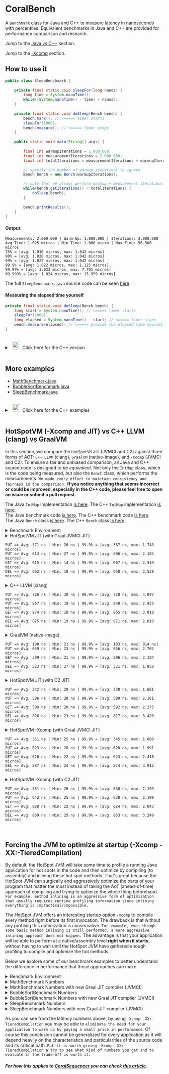 # CoralBench
A <code>Benchmark</code> class for Java and C++ to measure latency in nanoseconds with percentiles. Equivalent benchmarks in Java and C++ are provided for performance comparison and research.

Jump to the [Java vs C++](https://github.com/coralblocks/CoralBench?tab=readme-ov-file#hotspotvm--xcomp-and-jit-vs-c-llvm-clang-vs-graalvm) section.

Jump to the [-Xcomp](https://github.com/coralblocks/CoralBench?tab=readme-ov-file#forcing-the-jvm-to-optimize-at-startup--xcomp--xx-tieredcompilation) section.

## How to use it
```Java
public class SleepBenchmark {
    
    private final static void sleepFor(long nanos) {
        long time = System.nanoTime();
        while((System.nanoTime() - time) < nanos);
    }
    
    private final static void doSleep(Bench bench) {
        bench.mark(); // <===== timer starts
        sleepFor(1000);
        bench.measure(); // <===== timer stops
    }
    
    public static void main(String[] args) {
        
        final int warmupIterations = 1_000_000;
        final int measurementIterations = 2_000_000;
        final int totalIterations = measurementIterations + warmupIterations;

        // specify the number of warmup iterations to ignore
        Bench bench = new Bench(warmupIterations);

        // note that we always perform warmup + measurement iterations
        while(bench.getIterations() < totalIterations) {
            doSleep(bench);
        }
        
        bench.printResults();
    }
}
```
#### Output:
```Plain
Measurements: 2,000,000 | Warm-Up: 1,000,000 | Iterations: 3,000,000
Avg Time: 1.025 micros | Min Time: 1.000 micro | Max Time: 56.500 micros
75% = [avg: 1.016 micros, max: 1.042 micros]
90% = [avg: 1.020 micros, max: 1.042 micros]
99% = [avg: 1.022 micros, max: 1.042 micros]
99.9% = [avg: 1.022 micros, max: 1.125 micros]
99.99% = [avg: 1.023 micros, max: 7.791 micros]
99.999% = [avg: 1.024 micros, max: 15.959 micros]
```
The full <code>SleepBenchmark.java</code> source code can be seen [here](src/main/java/com/coralblocks/coralbench/example/SleepBenchmark.java)

#### Measuring the elapsed time yourself
```Java
private final static void doSleep(Bench bench) {
    long start = System.nanoTime(); // <===== timer starts
    sleepFor(1000);
    long elapsed = System.nanoTime() - start; // <===== timer stops
    bench.measure(elapsed); // <===== provide the elapsed time yourself
}
```
<br/>
<details>
  <summary>&nbsp;&nbsp;<img src="https://cdn3.emoji.gg/emojis/8241-c-plus-plus.png" width="24px" height="24px" alt="c_plus_plus"/>&nbsp;&nbsp;Click here for the C++ version </summary>

&nbsp;<br/>
```Cpp
void sleepFor(long nanos) {
    auto start = std::chrono::high_resolution_clock::now();
    while (true) {
        auto now = std::chrono::high_resolution_clock::now();
        auto elapsed = std::chrono::duration_cast<std::chrono::nanoseconds>(now - start).count();
        if (elapsed >= nanos) {
            break;
        }
    }
}

void doSleep(Bench* bench) {
    bench->mark(); // <===== timer starts
    sleepFor(1000);
    bench->measure(); // <===== timer stops
}

int main() {
    const int warmupIterations = 1'000'000;
    const int measurementIterations = 2'000'000;
    const int totalIterations = measurementIterations + warmupIterations;

    // Specify the number of warmup iterations to ignore
    Bench* bench = new Bench(warmupIterations);

    // Perform warmup + measurement iterations
    while (bench->getIterations() < totalIterations) {
        doSleep(bench);
    }

    bench->printResults();

    delete bench;

    return 0;
}
```

#### Measuring the elapsed time yourself
```Cpp
void doSleep(Bench* bench) {
    auto start = std::chrono::high_resolution_clock::now(); // <===== timer starts
    sleepFor(1000);
    auto end = std::chrono::high_resolution_clock::now();   // <===== timer stops
    long elapsed = std::chrono::duration_cast<std::chrono::nanoseconds>(end - start).count();
    bench->measure(elapsed); // <===== provide the elapsed time yourself
}
```

The full <code>sleep_benchmark.cpp</code> source code can be seen [here](src/main/c/sleep_benchmark.cpp)

</details>

<br/>

## More examples
- [MathBenchmark.java](src/main/java/com/coralblocks/coralbench/example/MathBenchmark.java)
- [BubbleSortBenchmark.java](src/main/java/com/coralblocks/coralbench/example/BubbleSortBenchmark.java)
- [SleepBenchmark.java](src/main/java/com/coralblocks/coralbench/example/SleepBenchmark.java)

<br/>
<details>
  <summary>&nbsp;&nbsp;<img src="https://cdn3.emoji.gg/emojis/8241-c-plus-plus.png" width="24px" height="24px" alt="c_plus_plus"/>&nbsp;&nbsp;Click here for the C++ examples </summary>
    
- [math_benchmark.cpp](src/main/c/math_benchmark.cpp)
- [bubble_sort_benchmark.cpp](src/main/c/bubble_sort_benchmark.cpp)
- [sleep_benchmark.cpp](src/main/c/sleep_benchmark.cpp)
    
</details>
<br/>

## HotSpotVM (-Xcomp and JIT) vs C++ LLVM (clang) vs GraalVM

In this section, we compare the `HotSpotVM` JIT (JVMCI and C2) against three forms of AOT: `C++ LLVM` (clang), `GraalVM` (native-image), and `-Xcomp` (JVMCI and C2). To ensure a fair and unbiased comparison, all Java and C++ source code is designed to be _equivalent_. Not only the `IntMap` class, which is the code being measured, but also the `Bench` class, which performs the measurements. `We made every effort to maintain consistency and fairness in the comparison.` **If you notice anything that seems incorrect or could be improved, especially in the C++ code, please feel free to open an issue or submit a pull request.**

The Java `IntMap` implementation [is here](src/main/java/com/coralblocks/coralbench/example/IntMap.java). The C++ `IntMap` implementation [is here](src/main/c/int_map.hpp).<br/>
The Java benchmark code [is here](src/main/java/com/coralblocks/coralbench/example/IntMapBenchmark.java). The C++ benchmark code [is here](src/main/c/int_map_benchmark.cpp).<br/>
The Java `Bench` class [is here](src/main/java/com/coralblocks/coralbench/Bench.java). The C++ `Bench` class [is here](src/main/c/bench.cpp).<br/>

<details>
  <summary> Benchmark Environment </summary>

<br/>

```
$ uname -a
Linux hivelocity 4.15.0-20-generic #21-Ubuntu SMP Tue Apr 24 06:16:15 UTC 2018 x86_64 x86_64 x86_64 GNU/Linux

$ cat /etc/issue | head -n 1
Ubuntu 18.04.6 LTS \n \l

$ cat /proc/cpuinfo | grep "model name" | head -n 1 | awk -F ": " '{print $NF}'
Intel(R) Xeon(R) E-2288G CPU @ 3.70GHz

$ arch
x86_64

$ clang++ --version
Ubuntu clang version 18.1.0 (++20240220094926+390dcd4cbbf5-1~exp1~20240220214944.50)
Target: x86_64-pc-linux-gnu
Thread model: posix
InstalledDir: /usr/bin

$ java -version
java version "23.0.1" 2024-10-15
Java(TM) SE Runtime Environment Oracle GraalVM 23.0.1+11.1 (build 23.0.1+11-jvmci-b01)
Java HotSpot(TM) 64-Bit Server VM Oracle GraalVM 23.0.1+11.1 (build 23.0.1+11-jvmci-b01, mixed mode, sharing)

$ native-image --version
native-image 23.0.1 2024-10-15
GraalVM Runtime Environment Oracle GraalVM 23.0.1+11.1 (build 23.0.1+11-jvmci-b01)
Substrate VM Oracle GraalVM 23.0.1+11.1 (build 23.0.1+11, serial gc, compressed references)
```
</details>

<details>
  <summary> HotSpotVM JIT (with Graal JVMCI JIT)</summary>

<br/>

```
$ java -XX:+AlwaysPreTouch -Xms4g -Xmx4g -XX:NewSize=512m -XX:MaxNewSize=1024m \
       -cp target/classes:target/coralbench-all.jar \
       com.coralblocks.coralbench.example.IntMapBenchmark 0 2000000 20000

Arguments: warmup=0 measurements=2000000 mapCapacity=20000

Benchmarking put on empty map... (1) => creating new Entry objects
Measurements: 2,000,000 | Warm-Up: 0 | Iterations: 2,000,000
Avg Time: 371.140 nanos | Min Time: 28.000 nanos | Max Time: 35.143 micros
75% = [avg: 189.000 nanos, max: 611.000 nanos]
90% = [avg: 283.000 nanos, max: 917.000 nanos]
99% = [avg: 356.000 nanos, max: 1.400 micros]
99.9% = [avg: 367.000 nanos, max: 1.743 micros]
99.99% = [avg: 369.000 nanos, max: 14.847 micros]
99.999% = [avg: 370.000 nanos, max: 18.452 micros]

Benchmarking put after clear()... (2) => hitting the pool of Entry objects
Measurements: 2,000,000 | Warm-Up: 0 | Iterations: 2,000,000
Avg Time: 612.590 nanos | Min Time: 27.000 nanos | Max Time: 25.693 micros
75% = [avg: 427.000 nanos, max: 908.000 nanos]
90% = [avg: 525.000 nanos, max: 1.146 micros]
99% = [avg: 596.000 nanos, max: 1.622 micros]
99.9% = [avg: 606.000 nanos, max: 2.184 micros]
99.99% = [avg: 610.000 nanos, max: 16.229 micros]
99.999% = [avg: 612.000 nanos, max: 18.765 micros]

Benchmarking get...
Measurements: 2,000,000 | Warm-Up: 0 | Iterations: 2,000,000
Avg Time: 614.570 nanos | Min Time: 14.000 nanos | Max Time: 47.144 micros
75% = [avg: 426.000 nanos, max: 905.000 nanos]
90% = [avg: 524.000 nanos, max: 1.142 micros]
99% = [avg: 595.000 nanos, max: 1.670 micros]
99.9% = [avg: 607.000 nanos, max: 2.549 micros]
99.99% = [avg: 612.000 nanos, max: 16.254 micros]
99.999% = [avg: 614.000 nanos, max: 19.005 micros]

Benchmarking remove...
Measurements: 2,000,000 | Warm-Up: 0 | Iterations: 2,000,000
Avg Time: 662.350 nanos | Min Time: 18.000 nanos | Max Time: 65.518 micros
75% = [avg: 460.000 nanos, max: 982.000 nanos]
90% = [avg: 567.000 nanos, max: 1.254 micros]
99% = [avg: 646.000 nanos, max: 1.808 micros]
99.9% = [avg: 658.000 nanos, max: 2.538 micros]
99.99% = [avg: 660.000 nanos, max: 6.448 micros]
99.999% = [avg: 662.000 nanos, max: 23.845 micros]
```
</details>

```
PUT => Avg: 371 ns | Min: 28 ns | 99.9% = [avg: 367 ns, max: 1.743 micros]
PUT => Avg: 613 ns | Min: 27 ns | 99.9% = [avg: 606 ns, max: 2.184 micros]
GET => Avg: 615 ns | Min: 14 ns | 99.9% = [avg: 607 ns, max: 2.549 micros]
DEL => Avg: 662 ns | Min: 18 ns | 99.9% = [avg: 658 ns, max: 2.538 micros]
```

<details>
  <summary> C++ LLVM (clang) </summary>

<br/>

```
$ clang++ -Ofast -march=native -flto -std=c++17 -I./src/main/c -c ./src/main/c/int_map.cpp -o ./target/cpp/int_map.o
$ clang++ -Ofast -march=native -flto -std=c++17 -I./src/main/c -c ./src/main/c/bench.cpp -o ./target/cpp/bench.o
$ clang++ -Ofast -march=native -flto -std=c++17 -I./src/main/c -c ./src/main/c/int_map_benchmark.cpp -o ./target/cpp/int_map_benchmark.o
$ clang++ -Ofast -march=native -flto -std=c++17 -o ./target/cpp/int_map_benchmark ./target/cpp/int_map.o ./target/cpp/bench.o ./target/cpp/int_map_benchmark.o

$ ./target/cpp/int_map_benchmark 0 10000000 5000000

Arguments: warmup=0 measurements=2000000 mapCapacity=20000

Benchmarking put on empty map... (1) => creating new Entry objects
Measurements: 2,000,000 | Warm-Up: 0 | Iterations: 2,000,000
Avg Time: 725.830 nanos | Min Time: 30.000 nanos | Max Time: 32.898 micros
75% = [avg: 213.945 nanos, max: 827.000 nanos]
90% = [avg: 462.161 nanos, max: 2.558 micros]
99% = [avg: 692.651 nanos, max: 3.568 micros]
99.9% = [avg: 720.035 nanos, max: 4.097 micros]
99.99% = [avg: 723.810 nanos, max: 16.642 micros]
99.999% = [avg: 725.549 nanos, max: 27.622 micros]

Benchmarking put after clear()... (2) => hitting the pool of Entry objects
Measurements: 2,000,000 | Warm-Up: 0 | Iterations: 2,000,000
Avg Time: 856.870 nanos | Min Time: 18.000 nanos | Max Time: 34.051 micros
75% = [avg: 621.592 nanos, max: 1.270 micros]
90% = [avg: 751.984 nanos, max: 1.542 micros]
99% = [avg: 836.167 nanos, max: 1.964 micros]
99.9% = [avg: 848.394 nanos, max: 2.933 micros]
99.99% = [avg: 855.174 nanos, max: 16.988 micros]
99.999% = [avg: 856.656 nanos, max: 19.138 micros]

Benchmarking get...
Measurements: 2,000,000 | Warm-Up: 0 | Iterations: 2,000,000
Avg Time: 873.800 nanos | Min Time: 18.000 nanos | Max Time: 30.037 micros
75% = [avg: 636.786 nanos, max: 1.294 micros]
90% = [avg: 768.257 nanos, max: 1.560 micros]
99% = [avg: 852.247 nanos, max: 1.987 micros]
99.9% = [avg: 864.806 nanos, max: 3.010 micros]
99.99% = [avg: 872.055 nanos, max: 17.053 micros]
99.999% = [avg: 873.564 nanos, max: 20.451 micros]

Benchmarking remove...
Measurements: 2,000,000 | Warm-Up: 0 | Iterations: 2,000,000
Avg Time: 874.940 nanos | Min Time: 19.000 nanos | Max Time: 29.175 micros
75% = [avg: 643.087 nanos, max: 1.304 micros]
90% = [avg: 775.314 nanos, max: 1.569 micros]
99% = [avg: 858.983 nanos, max: 1.979 micros]
99.9% = [avg: 871.128 nanos, max: 2.810 micros]
99.99% = [avg: 873.556 nanos, max: 5.865 micros]
99.999% = [avg: 874.707 nanos, max: 21.086 micros]
```
</details>

```
PUT => Avg: 726 ns | Min: 30 ns | 99.9% = [avg: 720 ns, max: 4.097 micros]
PUT => Avg: 857 ns | Min: 18 ns | 99.9% = [avg: 848 ns, max: 2.933 micros]
GET => Avg: 874 ns | Min: 18 ns | 99.9% = [avg: 865 ns, max: 3.010 micros]
DEL => Avg: 875 ns | Min: 19 ns | 99.9% = [avg: 871 ns, max: 2.810 micros]
```

<details>
  <summary> GraalVM (native-image) </summary>

<br/>

```
$ native-image --gc=G1 -R:+AlwaysPreTouch -R:InitialHeapSize=4g -R:MaxHeapSize=4g \
               -R:InitialHeapSize=512m -R:MaxHeapSize=1024m -march=native \
               -cp target/coralbench-all.jar com.coralblocks.coralbench.example.IntMapBenchmark \
               -o target/graal/IntMapBenchmark --no-fallback -O3 --initialize-at-build-time

$ ./target/graal/IntMapBenchmark 0 10000000 5000000

Arguments: warmup=0 measurements=2000000 mapCapacity=20000

Benchmarking put on empty map... (1) => creating new Entry objects
Measurements: 2,000,000 | Warm-Up: 0 | Iterations: 2,000,000
Avg Time: 190.000 nanos | Min Time: 21.000 nanos | Max Time: 9.728 millis
75% = [avg: 121.000 nanos, max: 267.000 nanos]
90% = [avg: 152.000 nanos, max: 368.000 nanos]
99% = [avg: 179.000 nanos, max: 610.000 nanos]
99.9% = [avg: 183.000 nanos, max: 814.000 nanos]
99.99% = [avg: 184.000 nanos, max: 1.098 micros]
99.999% = [avg: 184.000 nanos, max: 15.573 micros]

Benchmarking put after clear()... (2) => hitting the pool of Entry objects
Measurements: 2,000,000 | Warm-Up: 0 | Iterations: 2,000,000
Avg Time: 658.830 nanos | Min Time: 23.000 nanos | Max Time: 20.209 micros
75% = [avg: 390.000 nanos, max: 1.027 micros]
90% = [avg: 529.000 nanos, max: 1.485 micros]
99% = [avg: 640.000 nanos, max: 2.201 micros]
99.9% = [avg: 656.000 nanos, max: 2.762 micros]
99.99% = [avg: 658.000 nanos, max: 4.202 micros]
99.999% = [avg: 658.000 nanos, max: 6.371 micros]

Benchmarking get...
Measurements: 2,000,000 | Warm-Up: 0 | Iterations: 2,000,000
Avg Time: 398.720 nanos | Min Time: 21.000 nanos | Max Time: 18.758 micros
75% = [avg: 198.000 nanos, max: 558.000 nanos]
90% = [avg: 291.000 nanos, max: 1.011 micros]
99% = [avg: 382.000 nanos, max: 1.751 micros]
99.9% = [avg: 396.000 nanos, max: 2.124 micros]
99.99% = [avg: 398.000 nanos, max: 2.690 micros]
99.999% = [avg: 398.000 nanos, max: 15.835 micros]

Benchmarking remove...
Measurements: 2,000,000 | Warm-Up: 0 | Iterations: 2,000,000
Avg Time: 323.300 nanos | Min Time: 27.000 nanos | Max Time: 18.084 micros
75% = [avg: 163.000 nanos, max: 423.000 nanos]
90% = [avg: 234.000 nanos, max: 802.000 nanos]
99% = [avg: 309.000 nanos, max: 1.489 micros]
99.9% = [avg: 321.000 nanos, max: 1.850 micros]
99.99% = [avg: 322.000 nanos, max: 2.330 micros]
99.999% = [avg: 323.000 nanos, max: 4.592 micros]
```
</details>

```
PUT => Avg: 190 ns | Min: 21 ns | 99.9% = [avg: 183 ns, max: 814 ns]
PUT => Avg: 659 ns | Min: 23 ns | 99.9% = [avg: 656 ns, max: 2.762 micros]
GET => Avg: 399 ns | Min: 21 ns | 99.9% = [avg: 396 ns, max: 2.124 micros]
DEL => Avg: 323 ns | Min: 27 ns | 99.9% = [avg: 321 ns, max: 1.850 micros]
```

<details>
  <summary> HotSpotVM JIT (with C2 JIT)</summary>

<br/>

```
$ java -XX:-UseJVMCICompiler -XX:+AlwaysPreTouch -Xms4g -Xmx4g -XX:NewSize=512m -XX:MaxNewSize=1024m \
       -cp target/classes:target/coralbench-all.jar \
       com.coralblocks.coralbench.example.IntMapBenchmark 0 10000000 5000000

Arguments: warmup=0 measurements=2000000 mapCapacity=20000

Benchmarking put on empty map... (1) => creating new Entry objects
Measurements: 2,000,000 | Warm-Up: 0 | Iterations: 2,000,000
Avg Time: 341.770 nanos | Min Time: 29.000 nanos | Max Time: 36.715 micros
75% = [avg: 177.000 nanos, max: 532.000 nanos]
90% = [avg: 258.000 nanos, max: 835.000 nanos]
99% = [avg: 327.000 nanos, max: 1.335 micros]
99.9% = [avg: 338.000 nanos, max: 1.661 micros]
99.99% = [avg: 340.000 nanos, max: 14.384 micros]
99.999% = [avg: 341.000 nanos, max: 17.877 micros]

Benchmarking put after clear()... (2) => hitting the pool of Entry objects
Measurements: 2,000,000 | Warm-Up: 0 | Iterations: 2,000,000
Avg Time: 596.090 nanos | Min Time: 28.000 nanos | Max Time: 34.792 micros
75% = [avg: 415.000 nanos, max: 876.000 nanos]
90% = [avg: 509.000 nanos, max: 1.113 micros]
99% = [avg: 578.000 nanos, max: 1.596 micros]
99.9% = [avg: 589.000 nanos, max: 2.161 micros]
99.99% = [avg: 594.000 nanos, max: 16.180 micros]
99.999% = [avg: 595.000 nanos, max: 17.084 micros]

Benchmarking get...
Measurements: 2,000,000 | Warm-Up: 0 | Iterations: 2,000,000
Avg Time: 599.480 nanos | Min Time: 20.000 nanos | Max Time: 31.256 micros
75% = [avg: 418.000 nanos, max: 882.000 nanos]
90% = [avg: 512.000 nanos, max: 1.115 micros]
99% = [avg: 581.000 nanos, max: 1.602 micros]
99.9% = [avg: 592.000 nanos, max: 2.275 micros]
99.99% = [avg: 597.000 nanos, max: 16.152 micros]
99.999% = [avg: 599.000 nanos, max: 16.908 micros]

Benchmarking remove...
Measurements: 2,000,000 | Warm-Up: 0 | Iterations: 2,000,000
Avg Time: 826.480 nanos | Min Time: 23.000 nanos | Max Time: 65.205 micros
75% = [avg: 516.000 nanos, max: 1.267 micros]
90% = [avg: 675.000 nanos, max: 1.705 micros]
99% = [avg: 797.000 nanos, max: 2.756 micros]
99.9% = [avg: 817.000 nanos, max: 3.420 micros]
99.99% = [avg: 824.000 nanos, max: 16.860 micros]
99.999% = [avg: 826.000 nanos, max: 18.824 micros]
```
</details>

```
PUT => Avg: 342 ns | Min: 29 ns | 99.9% = [avg: 338 ns, max: 1.661 micros]
PUT => Avg: 596 ns | Min: 28 ns | 99.9% = [avg: 589 ns, max: 2.161 micros]
GET => Avg: 599 ns | Min: 20 ns | 99.9% = [avg: 592 ns, max: 2.275 micros]
DEL => Avg: 826 ns | Min: 23 ns | 99.9% = [avg: 817 ns, max: 3.420 micros]
```

<details>
  <summary> HotSpotVM -Xcomp (with Graal JVMCI JIT)</summary>

<br/>

```
$ java -Xcomp -XX:-TieredCompilation \
       -XX:+AlwaysPreTouch -Xms4g -Xmx4g -XX:NewSize=512m -XX:MaxNewSize=1024m \
       -cp target/classes:target/coralbench-all.jar \
       com.coralblocks.coralbench.example.IntMapBenchmark 0 10000000 5000000

Arguments: warmup=0 measurements=2000000 mapCapacity=20000

Benchmarking put on empty map... (1) => creating new Entry objects
Measurements: 2,000,000 | Warm-Up: 0 | Iterations: 2,000,000
Avg Time: 351.450 nanos | Min Time: 25.000 nanos | Max Time: 3.904 millis
75% = [avg: 180.000 nanos, max: 539.000 nanos]
90% = [avg: 263.000 nanos, max: 859.000 nanos]
99% = [avg: 334.000 nanos, max: 1.358 micros]
99.9% = [avg: 345.000 nanos, max: 1.680 micros]
99.99% = [avg: 347.000 nanos, max: 14.904 micros]
99.999% = [avg: 348.000 nanos, max: 16.979 micros]

Benchmarking put after clear()... (2) => hitting the pool of Entry objects
Measurements: 2,000,000 | Warm-Up: 0 | Iterations: 2,000,000
Avg Time: 622.520 nanos | Min Time: 26.000 nanos | Max Time: 26.968 micros
75% = [avg: 442.000 nanos, max: 927.000 nanos]
90% = [avg: 540.000 nanos, max: 1.160 micros]
99% = [avg: 610.000 nanos, max: 1.587 micros]
99.9% = [avg: 620.000 nanos, max: 1.991 micros]
99.99% = [avg: 621.000 nanos, max: 4.363 micros]
99.999% = [avg: 622.000 nanos, max: 24.722 micros]

Benchmarking get...
Measurements: 2,000,000 | Warm-Up: 0 | Iterations: 2,000,000
Avg Time: 628.130 nanos | Min Time: 22.000 nanos | Max Time: 1.479 millis
75% = [avg: 441.000 nanos, max: 930.000 nanos]
90% = [avg: 540.000 nanos, max: 1.165 micros]
99% = [avg: 612.000 nanos, max: 1.683 micros]
99.9% = [avg: 623.000 nanos, max: 2.418 micros]
99.99% = [avg: 626.000 nanos, max: 5.492 micros]
99.999% = [avg: 627.000 nanos, max: 23.719 micros]

Benchmarking remove...
Measurements: 2,000,000 | Warm-Up: 0 | Iterations: 2,000,000
Avg Time: 886.830 nanos | Min Time: 24.000 nanos | Max Time: 5.870 millis
75% = [avg: 561.000 nanos, max: 1.351 micros]
90% = [avg: 726.000 nanos, max: 1.805 micros]
99% = [avg: 853.000 nanos, max: 2.804 micros]
99.9% = [avg: 874.000 nanos, max: 3.912 micros]
99.99% = [avg: 882.000 nanos, max: 17.076 micros]
99.999% = [avg: 883.000 nanos, max: 19.558 micros]
```
</details>

```
PUT => Avg: 351 ns | Min: 25 ns | 99.9% = [avg: 345 ns, max: 1.680 micros]
PUT => Avg: 623 ns | Min: 26 ns | 99.9% = [avg: 620 ns, max: 1.991 micros]
GET => Avg: 628 ns | Min: 22 ns | 99.9% = [avg: 623 ns, max: 2.418 micros]
DEL => Avg: 887 ns | Min: 24 ns | 99.9% = [avg: 874 ns, max: 3.912 micros]
```

<details>
  <summary> HotSpotVM -Xcomp (with C2 JIT)</summary>

<br/>

```
$ java -XX:-UseJVMCICompiler -Xcomp -XX:-TieredCompilation \
       -XX:+AlwaysPreTouch -Xms4g -Xmx4g -XX:NewSize=512m -XX:MaxNewSize=1024m \
       -cp target/classes:target/coralbench-all.jar \
       com.coralblocks.coralbench.example.IntMapBenchmark 0 10000000 5000000

Arguments: warmup=0 measurements=2000000 mapCapacity=20000

Benchmarking put on empty map... (1) => creating new Entry objects
Measurements: 2,000,000 | Warm-Up: 0 | Iterations: 2,000,000
Avg Time: 351.310 nanos | Min Time: 26.000 nanos | Max Time: 4.111 millis
75% = [avg: 176.000 nanos, max: 536.000 nanos]
90% = [avg: 261.000 nanos, max: 872.000 nanos]
99% = [avg: 334.000 nanos, max: 1.395 micros]
99.9% = [avg: 345.000 nanos, max: 1.728 micros]
99.99% = [avg: 346.000 nanos, max: 14.244 micros]
99.999% = [avg: 348.000 nanos, max: 16.885 micros]

Benchmarking put after clear()... (2) => hitting the pool of Entry objects
Measurements: 2,000,000 | Warm-Up: 0 | Iterations: 2,000,000
Avg Time: 642.030 nanos | Min Time: 25.000 nanos | Max Time: 34.457 micros
75% = [avg: 449.000 nanos, max: 954.000 nanos]
90% = [avg: 552.000 nanos, max: 1.208 micros]
99% = [avg: 627.000 nanos, max: 1.722 micros]
99.9% = [avg: 638.000 nanos, max: 2.199 micros]
99.99% = [avg: 640.000 nanos, max: 5.793 micros]
99.999% = [avg: 641.000 nanos, max: 18.050 micros]

Benchmarking get...
Measurements: 2,000,000 | Warm-Up: 0 | Iterations: 2,000,000
Avg Time: 628.040 nanos | Min Time: 22.000 nanos | Max Time: 739.780 micros
75% = [avg: 447.000 nanos, max: 936.000 nanos]
90% = [avg: 546.000 nanos, max: 1.158 micros]
99% = [avg: 614.000 nanos, max: 1.588 micros]
99.9% = [avg: 624.000 nanos, max: 2.043 micros]
99.99% = [avg: 626.000 nanos, max: 6.296 micros]
99.999% = [avg: 627.000 nanos, max: 16.825 micros]

Benchmarking remove...
Measurements: 2,000,000 | Warm-Up: 0 | Iterations: 2,000,000
Avg Time: 859.440 nanos | Min Time: 25.000 nanos | Max Time: 3.341 millis
75% = [avg: 555.000 nanos, max: 1.331 micros]
90% = [avg: 716.000 nanos, max: 1.749 micros]
99% = [avg: 835.000 nanos, max: 2.614 micros]
99.9% = [avg: 853.000 nanos, max: 3.249 micros]
99.99% = [avg: 856.000 nanos, max: 14.535 micros]
99.999% = [avg: 857.000 nanos, max: 19.239 micros]
```
</details>

```
PUT => Avg: 351 ns | Min: 26 ns | 99.9% = [avg: 638 ns, max: 2.199 micros]
PUT => Avg: 642 ns | Min: 25 ns | 99.9% = [avg: 638 ns, max: 2.199 micros]
GET => Avg: 628 ns | Min: 22 ns | 99.9% = [avg: 624 ns, max: 2.043 micros]
DEL => Avg: 859 ns | Min: 25 ns | 99.9% = [avg: 853 ns, max: 3.249 micros]
```

<br/>

## Forcing the JVM to optimize at startup (-Xcomp -XX:-TieredCompilation)

By default, the HotSpot JVM will take some time to profile a running Java application for hot spots in the code and then optimize by compiling (to assembly) and inlining these hot spot methods. That's great because the HotSpot JVM can surgically and aggressively optimize the parts of your program that matter the most instead of taking the AoT (ahead-of-time) approach of compiling and trying to optimize the whole thing beforehand. `For example, method inlining is an aggressive form of optimization that usually requires runtime profiling information since inlining everything is impractical/impossible.`

The HotSpot JVM offers an interesting startup option `-Xcomp` to compile every method right before its first invocation. The drawback is that without any profiling this optimization is conservative. `For example, even though some basic method inlining is still performed, a more aggressive inlining approach does not happen.` The advantage is that your application will be able to perform at a native/assembly level <strong>right when it starts</strong>, without having to wait until the HotSpot JVM have gathered enough profiling to compile and optimize the hot methods.

Below we explore some of our benchmark examples to better understand the difference in performance that these approaches can make.

<details>
  <summary>Benchmark Environment</summary>

<br/>
    
```
$ uname -a
Linux hivelocity 4.15.0-20-generic #21-Ubuntu SMP Tue Apr 24 06:16:15 UTC 2018 x86_64 x86_64 x86_64 GNU/Linux

$ cat /etc/issue | head -n 1
Ubuntu 18.04.6 LTS \n \l

$ cat /proc/cpuinfo | grep "model name" | head -n 1 | awk -F ": " '{print $NF}'
Intel(R) Xeon(R) E-2288G CPU @ 3.70GHz

$ arch
x86_64

$ java -version
java version "23.0.1" 2024-10-15
Java(TM) SE Runtime Environment (build 23.0.1+11-39)
Java HotSpot(TM) 64-Bit Server VM (build 23.0.1+11-39, mixed mode, sharing)
```
</details>

<details>
  <summary>MathBenchmark Numbers</summary>
    
#### Regular JIT <i>with</i> warm-up
```
$ java -cp target/coralbench-all.jar com.coralblocks.coralbench.example.MathBenchmark 1000000 1000
Value computed: -55054840000
Measurements: 1,000 | Warm-Up: 1,000,000 | Iterations: 1,001,000
Avg Time: 223.720 nanos | Min Time: 200.000 nanos | Max Time: 3.004 micros
75% = [avg: 207.000 nanos, max: 214.000 nanos]
90% = [avg: 209.000 nanos, max: 219.000 nanos]
99% = [avg: 218.000 nanos, max: 341.000 nanos]
99.9% = [avg: 220.000 nanos, max: 530.000 nanos]
99.99% = [avg: 223.000 nanos, max: 3.004 micros]
99.999% = [avg: 223.000 nanos, max: 3.004 micros]
```
#### Regular JIT <i>without</i> warm-up
```
$ java -cp target/coralbench-all.jar com.coralblocks.coralbench.example.MathBenchmark 5 1000
Value computed: -54580000
Measurements: 1,000 | Warm-Up: 5 | Iterations: 1,005
Avg Time: 4.341 micros | Min Time: 203.000 nanos | Max Time: 236.608 micros
75% = [avg: 211.000 nanos, max: 217.000 nanos]
90% = [avg: 212.000 nanos, max: 225.000 nanos]
99% = [avg: 2.993 micros, max: 78.217 micros]
99.9% = [avg: 4.108 micros, max: 193.372 micros]
99.99% = [avg: 4.341 micros, max: 236.608 micros]
99.999% = [avg: 4.341 micros, max: 236.608 micros]
```
#### -Xcomp -XX:-TieredCompilation <i>with</i> warm-up
```
$ java -Xcomp -XX:-TieredCompilation -cp target/coralbench-all.jar com.coralblocks.coralbench.example.MathBenchmark 1000000 1000
Value computed: -55054840000
Measurements: 1,000 | Warm-Up: 1,000,000 | Iterations: 1,001,000
Avg Time: 92.680 nanos | Min Time: 90.000 nanos | Max Time: 166.000 nanos
75% = [avg: 92.000 nanos, max: 93.000 nanos]
90% = [avg: 92.000 nanos, max: 93.000 nanos]
99% = [avg: 92.000 nanos, max: 96.000 nanos]
99.9% = [avg: 92.000 nanos, max: 152.000 nanos]
99.99% = [avg: 92.000 nanos, max: 166.000 nanos]
99.999% = [avg: 92.000 nanos, max: 166.000 nanos]
```
#### -Xcomp -XX:-TieredCompilation <i>without</i> warm-up
```
$ java -Xcomp -XX:-TieredCompilation -cp target/coralbench-all.jar com.coralblocks.coralbench.example.MathBenchmark 5 1000
Value computed: -54580000
Measurements: 1,000 | Warm-Up: 5 | Iterations: 1,005
Avg Time: 119.300 nanos | Min Time: 115.000 nanos | Max Time: 436.000 nanos
75% = [avg: 117.000 nanos, max: 118.000 nanos]
90% = [avg: 117.000 nanos, max: 119.000 nanos]
99% = [avg: 118.000 nanos, max: 130.000 nanos]
99.9% = [avg: 118.000 nanos, max: 415.000 nanos]
99.99% = [avg: 119.000 nanos, max: 436.000 nanos]
99.999% = [avg: 119.000 nanos, max: 436.000 nanos]
```
</details>
<details>
  <summary>MathBenchmark Numbers with new Graal JIT compiler (JVMCI)</summary>
    
#### Regular JIT <i>with</i> warm-up
```
$ java -XX:+UnlockExperimentalVMOptions -XX:+UseJVMCICompiler -cp target/coralbench-all.jar com.coralblocks.coralbench.example.MathBenchmark 1000000 1000
Value computed: -55054840000
Measurements: 1,000 | Warm-Up: 1,000,000 | Iterations: 1,001,000
Avg Time: 88.750 nanos | Min Time: 16.000 nanos | Max Time: 4.586 micros
75% = [avg: 73.000 nanos, max: 94.000 nanos]
90% = [avg: 77.000 nanos, max: 102.000 nanos]
99% = [avg: 80.000 nanos, max: 155.000 nanos]
99.9% = [avg: 84.000 nanos, max: 1.676 micros]
99.99% = [avg: 88.000 nanos, max: 4.586 micros]
99.999% = [avg: 88.000 nanos, max: 4.586 micros]
```
#### Regular JIT <i>without</i> warm-up
```
$ java -XX:+UnlockExperimentalVMOptions -XX:+UseJVMCICompiler -cp target/coralbench-all.jar com.coralblocks.coralbench.example.MathBenchmark 5 1000
Value computed: -54580000
Measurements: 1,000 | Warm-Up: 5 | Iterations: 1,005
Avg Time: 3.683 micros | Min Time: 63.000 nanos | Max Time: 209.935 micros
75% = [avg: 68.000 nanos, max: 72.000 nanos]
90% = [avg: 69.000 nanos, max: 79.000 nanos]
99% = [avg: 2.540 micros, max: 78.269 micros]
99.9% = [avg: 3.476 micros, max: 186.890 micros]
99.99% = [avg: 3.682 micros, max: 209.935 micros]
99.999% = [avg: 3.682 micros, max: 209.935 micros]
```
#### -Xcomp -XX:-TieredCompilation <i>with</i> warm-up
```
$ java -XX:+UnlockExperimentalVMOptions -XX:+UseJVMCICompiler -Xcomp -XX:-TieredCompilation -cp target/coralbench-all.jar com.coralblocks.coralbench.example.MathBenchmark 1000000 1000
Value computed: -55054840000
Measurements: 1,000 | Warm-Up: 1,000,000 | Iterations: 1,001,000
Avg Time: 17.050 nanos | Min Time: 16.000 nanos | Max Time: 62.000 nanos
75% = [avg: 16.000 nanos, max: 17.000 nanos]
90% = [avg: 16.000 nanos, max: 18.000 nanos]
99% = [avg: 16.000 nanos, max: 21.000 nanos]
99.9% = [avg: 17.000 nanos, max: 54.000 nanos]
99.99% = [avg: 17.000 nanos, max: 62.000 nanos]
99.999% = [avg: 17.000 nanos, max: 62.000 nanos]
```
#### -Xcomp -XX:-TieredCompilation <i>without</i> warm-up
```
$ java -XX:+UnlockExperimentalVMOptions -XX:+UseJVMCICompiler -Xcomp -XX:-TieredCompilation -cp target/coralbench-all.jar com.coralblocks.coralbench.example.MathBenchmark 5 1000
Value computed: -54580000
Measurements: 1,000 | Warm-Up: 5 | Iterations: 1,005
Avg Time: 45.000 nanos | Min Time: 42.000 nanos | Max Time: 354.000 nanos
75% = [avg: 43.000 nanos, max: 45.000 nanos]
90% = [avg: 44.000 nanos, max: 45.000 nanos]
99% = [avg: 44.000 nanos, max: 51.000 nanos]
99.9% = [avg: 44.000 nanos, max: 351.000 nanos]
99.99% = [avg: 45.000 nanos, max: 354.000 nanos]
99.999% = [avg: 45.000 nanos, max: 354.000 nanos]
```
</details>
<details>
  <summary>BubbleSortBenchmark Numbers</summary>
    
#### Regular JIT <i>with</i> warm-up
```
$ java -cp target/coralbench-all.jar com.coralblocks.coralbench.example.BubbleSortBenchmark 1000000 1000
Value computed: 1831830000
Array: [1, 2, 3, 4, 5, 6, 7, 8, 9, 10, 11, 12, 13, 14, 15, 16, 17, 18, 19, 20, 21, 22, 23, 24, 25, 26, 27, 28, 29, 30, 31, 32, 33, 34, 35, 36, 37, 38, 39, 40, 41, 42, 43, 44, 45, 46, 47, 48, 49, 50, 51, 52, 53, 54, 55, 56, 57, 58, 59, 60]
Measurements: 1,000 | Warm-Up: 1,000,000 | Iterations: 1,001,000
Avg Time: 1.228 micros | Min Time: 807.000 nanos | Max Time: 10.977 micros
75% = [avg: 1.145 micros, max: 1.312 micros]
90% = [avg: 1.177 micros, max: 1.375 micros]
99% = [avg: 1.198 micros, max: 1.478 micros]
99.9% = [avg: 1.218 micros, max: 9.687 micros]
99.99% = [avg: 1.227 micros, max: 10.977 micros]
99.999% = [avg: 1.227 micros, max: 10.977 micros]
```
#### Regular JIT <i>without</i> warm-up
```
$ java -cp target/coralbench-all.jar com.coralblocks.coralbench.example.BubbleSortBenchmark 5 1000
Value computed: 1839150
Array: [1, 2, 3, 4, 5, 6, 7, 8, 9, 10, 11, 12, 13, 14, 15, 16, 17, 18, 19, 20, 21, 22, 23, 24, 25, 26, 27, 28, 29, 30, 31, 32, 33, 34, 35, 36, 37, 38, 39, 40, 41, 42, 43, 44, 45, 46, 47, 48, 49, 50, 51, 52, 53, 54, 55, 56, 57, 58, 59, 60]
Measurements: 1,000 | Warm-Up: 5 | Iterations: 1,005
Avg Time: 11.005 micros | Min Time: 916.000 nanos | Max Time: 91.532 micros
75% = [avg: 5.231 micros, max: 16.042 micros]
90% = [avg: 7.125 micros, max: 17.370 micros]
99% = [avg: 10.347 micros, max: 71.260 micros]
99.9% = [avg: 10.924 micros, max: 84.416 micros]
99.99% = [avg: 11.004 micros, max: 91.532 micros]
99.999% = [avg: 11.004 micros, max: 91.532 micros]
```
#### -Xcomp -XX:-TieredCompilation <i>with</i> warm-up
```
$ java -Xcomp -XX:-TieredCompilation -cp target/coralbench-all.jar com.coralblocks.coralbench.example.BubbleSortBenchmark 1000000 1000
Value computed: 1831830000
Array: [1, 2, 3, 4, 5, 6, 7, 8, 9, 10, 11, 12, 13, 14, 15, 16, 17, 18, 19, 20, 21, 22, 23, 24, 25, 26, 27, 28, 29, 30, 31, 32, 33, 34, 35, 36, 37, 38, 39, 40, 41, 42, 43, 44, 45, 46, 47, 48, 49, 50, 51, 52, 53, 54, 55, 56, 57, 58, 59, 60]
Measurements: 1,000 | Warm-Up: 1,000,000 | Iterations: 1,001,000
Avg Time: 1.114 micros | Min Time: 1.083 micros | Max Time: 1.696 micros
75% = [avg: 1.107 micros, max: 1.118 micros]
90% = [avg: 1.109 micros, max: 1.125 micros]
99% = [avg: 1.111 micros, max: 1.146 micros]
99.9% = [avg: 1.113 micros, max: 1.682 micros]
99.99% = [avg: 1.113 micros, max: 1.696 micros]
99.999% = [avg: 1.113 micros, max: 1.696 micros]
```
#### -Xcomp -XX:-TieredCompilation <i>without</i> warm-up
```
$ java -Xcomp -XX:-TieredCompilation -cp target/coralbench-all.jar com.coralblocks.coralbench.example.BubbleSortBenchmark 5 1000
Value computed: 1839150
Array: [1, 2, 3, 4, 5, 6, 7, 8, 9, 10, 11, 12, 13, 14, 15, 16, 17, 18, 19, 20, 21, 22, 23, 24, 25, 26, 27, 28, 29, 30, 31, 32, 33, 34, 35, 36, 37, 38, 39, 40, 41, 42, 43, 44, 45, 46, 47, 48, 49, 50, 51, 52, 53, 54, 55, 56, 57, 58, 59, 60]
Measurements: 1,000 | Warm-Up: 5 | Iterations: 1,005
Avg Time: 1.126 micros | Min Time: 1.079 micros | Max Time: 7.655 micros
75% = [avg: 1.109 micros, max: 1.128 micros]
90% = [avg: 1.113 micros, max: 1.142 micros]
99% = [avg: 1.116 micros, max: 1.164 micros]
99.9% = [avg: 1.119 micros, max: 1.875 micros]
99.99% = [avg: 1.126 micros, max: 7.655 micros]
99.999% = [avg: 1.126 micros, max: 7.655 micros]
```
</details>
<details>
  <summary>BubbleSortBenchmark Numbers with new Graal JIT compiler (JVMCI)</summary>
    
#### Regular JIT <i>with</i> warm-up
```
$ java -XX:+UnlockExperimentalVMOptions -XX:+UseJVMCICompiler -cp target/coralbench-all.jar com.coralblocks.coralbench.example.BubbleSortBenchmark 1000000 1000
Value computed: 1831830000
Array: [1, 2, 3, 4, 5, 6, 7, 8, 9, 10, 11, 12, 13, 14, 15, 16, 17, 18, 19, 20, 21, 22, 23, 24, 25, 26, 27, 28, 29, 30, 31, 32, 33, 34, 35, 36, 37, 38, 39, 40, 41, 42, 43, 44, 45, 46, 47, 48, 49, 50, 51, 52, 53, 54, 55, 56, 57, 58, 59, 60]
Measurements: 1,000 | Warm-Up: 1,000,000 | Iterations: 1,001,000
Avg Time: 1.092 micros | Min Time: 970.000 nanos | Max Time: 19.336 micros
75% = [avg: 1.002 micros, max: 1.034 micros]
90% = [avg: 1.011 micros, max: 1.069 micros]
99% = [avg: 1.018 micros, max: 1.715 micros]
99.9% = [avg: 1.073 micros, max: 16.361 micros]
99.99% = [avg: 1.092 micros, max: 19.336 micros]
99.999% = [avg: 1.092 micros, max: 19.336 micros]
```
#### Regular JIT <i>without</i> warm-up
```
$ java -XX:+UnlockExperimentalVMOptions -XX:+UseJVMCICompiler -cp target/coralbench-all.jar com.coralblocks.coralbench.example.BubbleSortBenchmark 5 1000
Value computed: 1839150
Array: [1, 2, 3, 4, 5, 6, 7, 8, 9, 10, 11, 12, 13, 14, 15, 16, 17, 18, 19, 20, 21, 22, 23, 24, 25, 26, 27, 28, 29, 30, 31, 32, 33, 34, 35, 36, 37, 38, 39, 40, 41, 42, 43, 44, 45, 46, 47, 48, 49, 50, 51, 52, 53, 54, 55, 56, 57, 58, 59, 60]
Measurements: 1,000 | Warm-Up: 5 | Iterations: 1,005
Avg Time: 11.897 micros | Min Time: 8.262 micros | Max Time: 95.115 micros
75% = [avg: 8.363 micros, max: 8.550 micros]
90% = [avg: 8.673 micros, max: 16.875 micros]
99% = [avg: 11.372 micros, max: 54.561 micros]
99.9% = [avg: 11.814 micros, max: 90.020 micros]
99.99% = [avg: 11.897 micros, max: 95.115 micros]
99.999% = [avg: 11.897 micros, max: 95.115 micros]
```
#### -Xcomp -XX:-TieredCompilation <i>with</i> warm-up
```
$ java -XX:+UnlockExperimentalVMOptions -XX:+UseJVMCICompiler -Xcomp -XX:-TieredCompilation -cp target/coralbench-all.jar com.coralblocks.coralbench.example.BubbleSortBenchmark 1000000 1000
Value computed: 1831830000
Array: [1, 2, 3, 4, 5, 6, 7, 8, 9, 10, 11, 12, 13, 14, 15, 16, 17, 18, 19, 20, 21, 22, 23, 24, 25, 26, 27, 28, 29, 30, 31, 32, 33, 34, 35, 36, 37, 38, 39, 40, 41, 42, 43, 44, 45, 46, 47, 48, 49, 50, 51, 52, 53, 54, 55, 56, 57, 58, 59, 60]
Measurements: 1,000 | Warm-Up: 1,000,000 | Iterations: 1,001,000
Avg Time: 1.872 micros | Min Time: 1.814 micros | Max Time: 8.732 micros
75% = [avg: 1.858 micros, max: 1.871 micros]
90% = [avg: 1.861 micros, max: 1.877 micros]
99% = [avg: 1.863 micros, max: 1.889 micros]
99.9% = [avg: 1.864 micros, max: 2.673 micros]
99.99% = [avg: 1.871 micros, max: 8.732 micros]
99.999% = [avg: 1.871 micros, max: 8.732 micros]
```
#### -Xcomp -XX:-TieredCompilation <i>without</i> warm-up
```
$ java -XX:+UnlockExperimentalVMOptions -XX:+UseJVMCICompiler -Xcomp -XX:-TieredCompilation -cp target/coralbench-all.jar com.coralblocks.coralbench.example.BubbleSortBenchmark 5 1000
Value computed: 1839150
Array: [1, 2, 3, 4, 5, 6, 7, 8, 9, 10, 11, 12, 13, 14, 15, 16, 17, 18, 19, 20, 21, 22, 23, 24, 25, 26, 27, 28, 29, 30, 31, 32, 33, 34, 35, 36, 37, 38, 39, 40, 41, 42, 43, 44, 45, 46, 47, 48, 49, 50, 51, 52, 53, 54, 55, 56, 57, 58, 59, 60]
Measurements: 1,000 | Warm-Up: 5 | Iterations: 1,005
Avg Time: 1.816 micros | Min Time: 1.775 micros | Max Time: 7.835 micros
75% = [avg: 1.802 micros, max: 1.817 micros]
90% = [avg: 1.805 micros, max: 1.825 micros]
99% = [avg: 1.808 micros, max: 1.858 micros]
99.9% = [avg: 1.809 micros, max: 2.174 micros]
99.99% = [avg: 1.815 micros, max: 7.835 micros]
99.999% = [avg: 1.815 micros, max: 7.835 micros]
```
</details>
<details>
  <summary>SleepBenchmark Numbers</summary>
    
#### Regular JIT <i>with</i> warm-up
```
$ java -cp target/coralbench-all.jar com.coralblocks.coralbench.example.SleepBenchmark 1000000 1000
Measurements: 1,000 | Warm-Up: 1,000,000 | Iterations: 1,001,000
Avg Time: 1.088 micros | Min Time: 1.038 micros | Max Time: 8.965 micros
75% = [avg: 1.053 micros, max: 1.078 micros]
90% = [avg: 1.060 micros, max: 1.110 micros]
99% = [avg: 1.066 micros, max: 1.189 micros]
99.9% = [avg: 1.080 micros, max: 7.271 micros]
99.99% = [avg: 1.088 micros, max: 8.965 micros]
99.999% = [avg: 1.088 micros, max: 8.965 micros]
```
#### Regular JIT <i>without</i> warm-up
```
$ java -cp target/coralbench-all.jar com.coralblocks.coralbench.example.SleepBenchmark 5 1000
Measurements: 1,000 | Warm-Up: 5 | Iterations: 1,005
Avg Time: 1.149 micros | Min Time: 1.068 micros | Max Time: 9.275 micros
75% = [avg: 1.107 micros, max: 1.138 micros]
90% = [avg: 1.114 micros, max: 1.161 micros]
99% = [avg: 1.123 micros, max: 1.740 micros]
99.9% = [avg: 1.140 micros, max: 5.375 micros]
99.99% = [avg: 1.149 micros, max: 9.275 micros]
99.999% = [avg: 1.149 micros, max: 9.275 micros]
```
#### -Xcomp -XX:-TieredCompilation <i>with</i> warm-up
```
$ java -Xcomp -XX:-TieredCompilation -cp target/coralbench-all.jar com.coralblocks.coralbench.example.SleepBenchmark 1000000 1000
Measurements: 1,000 | Warm-Up: 1,000,000 | Iterations: 1,001,000
Avg Time: 1.046 micros | Min Time: 1.035 micros | Max Time: 1.095 micros
75% = [avg: 1.045 micros, max: 1.048 micros]
90% = [avg: 1.046 micros, max: 1.048 micros]
99% = [avg: 1.046 micros, max: 1.049 micros]
99.9% = [avg: 1.046 micros, max: 1.089 micros]
99.99% = [avg: 1.046 micros, max: 1.095 micros]
99.999% = [avg: 1.046 micros, max: 1.095 micros]
```
#### -Xcomp -XX:-TieredCompilation <i>without</i> warm-up
```
$ java -Xcomp -XX:-TieredCompilation -cp target/coralbench-all.jar com.coralblocks.coralbench.example.SleepBenchmark 5 1000
Measurements: 1,000 | Warm-Up: 5 | Iterations: 1,005
Avg Time: 1.048 micros | Min Time: 1.034 micros | Max Time: 3.490 micros
75% = [avg: 1.044 micros, max: 1.048 micros]
90% = [avg: 1.045 micros, max: 1.049 micros]
99% = [avg: 1.045 micros, max: 1.050 micros]
99.9% = [avg: 1.045 micros, max: 1.073 micros]
99.99% = [avg: 1.048 micros, max: 3.490 micros]
99.999% = [avg: 1.048 micros, max: 3.490 micros]
```
</details>
<details>
  <summary>SleepBenchmark Numbers with new Graal JIT compiler (JVMCI)</summary>
    
#### Regular JIT <i>with</i> warm-up
```
$ java -XX:+UnlockExperimentalVMOptions -XX:+UseJVMCICompiler -cp target/coralbench-all.jar com.coralblocks.coralbench.example.SleepBenchmark 1000000 1000
Measurements: 1,000 | Warm-Up: 1,000,000 | Iterations: 1,001,000
Avg Time: 1.130 micros | Min Time: 1.039 micros | Max Time: 19.635 micros
75% = [avg: 1.051 micros, max: 1.062 micros]
90% = [avg: 1.053 micros, max: 1.083 micros]
99% = [avg: 1.059 micros, max: 1.405 micros]
99.9% = [avg: 1.111 micros, max: 15.164 micros]
99.99% = [avg: 1.129 micros, max: 19.635 micros]
99.999% = [avg: 1.129 micros, max: 19.635 micros]
```
#### Regular JIT <i>without</i> warm-up
```
$ java -XX:+UnlockExperimentalVMOptions -XX:+UseJVMCICompiler -cp target/coralbench-all.jar com.coralblocks.coralbench.example.SleepBenchmark 5 1000
Measurements: 1,000 | Warm-Up: 5 | Iterations: 1,005
Avg Time: 1.213 micros | Min Time: 1.041 micros | Max Time: 21.365 micros
75% = [avg: 1.056 micros, max: 1.105 micros]
90% = [avg: 1.068 micros, max: 1.146 micros]
99% = [avg: 1.080 micros, max: 1.923 micros]
99.9% = [avg: 1.192 micros, max: 20.685 micros]
99.99% = [avg: 1.212 micros, max: 21.365 micros]
99.999% = [avg: 1.212 micros, max: 21.365 micros]
```
#### -Xcomp -XX:-TieredCompilation <i>with</i> warm-up
```
$ java -XX:+UnlockExperimentalVMOptions -XX:+UseJVMCICompiler -Xcomp -XX:-TieredCompilation -cp target/coralbench-all.jar com.coralblocks.coralbench.example.SleepBenchmark 1000000 1000
Measurements: 1,000 | Warm-Up: 1,000,000 | Iterations: 1,001,000
Avg Time: 1.047 micros | Min Time: 1.035 micros | Max Time: 1.122 micros
75% = [avg: 1.045 micros, max: 1.048 micros]
90% = [avg: 1.046 micros, max: 1.049 micros]
99% = [avg: 1.046 micros, max: 1.050 micros]
99.9% = [avg: 1.046 micros, max: 1.083 micros]
99.99% = [avg: 1.046 micros, max: 1.122 micros]
99.999% = [avg: 1.046 micros, max: 1.122 micros]
```
#### -Xcomp -XX:-TieredCompilation <i>without</i> warm-up
```
$ java -XX:+UnlockExperimentalVMOptions -XX:+UseJVMCICompiler -Xcomp -XX:-TieredCompilation -cp target/coralbench-all.jar com.coralblocks.coralbench.example.SleepBenchmark 5 1000
Measurements: 1,000 | Warm-Up: 5 | Iterations: 1,005
Avg Time: 1.044 micros | Min Time: 1.036 micros | Max Time: 4.846 micros
75% = [avg: 1.039 micros, max: 1.041 micros]
90% = [avg: 1.039 micros, max: 1.042 micros]
99% = [avg: 1.039 micros, max: 1.047 micros]
99.9% = [avg: 1.039 micros, max: 1.075 micros]
99.99% = [avg: 1.043 micros, max: 4.846 micros]
99.999% = [avg: 1.043 micros, max: 4.846 micros]
```
</details>

As you can see from the latency numbers above, by using `-Xcomp -XX:-TieredCompilation` you may be able to `eliminate the need for your application to warm up by paying a small price in performance`. Of course this conclusion cannot be generalized for every application as it will depend heavily on the characteristics and particularities of the source code and its critical path. `But it is worth giving -Xcomp -XX:-TieredCompilation a try to see what kind of numbers you get and to evaluate if the trade-off is worth it.`

##### For how this applies to [CoralSequencer](https://www.coralblocks.com/coralsequencer) you can check [this article](https://www.coralblocks.com/index.php/hotspot-jit-aot-and-warm-up/).
